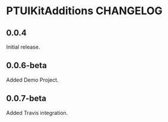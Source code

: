 # PTUIKitAdditions CHANGELOG

## 0.0.4

Initial release.

## 0.0.6-beta

Added Demo Project.

## 0.0.7-beta

Added Travis integration.